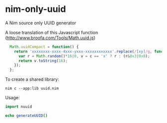 # nim-only-uuid
A Nim source only UUID generator

A loose translation of this Javascript function (http://www.broofa.com/Tools/Math.uuid.js)

```Javascript
  Math.uuidCompact = function() {
    return 'xxxxxxxx-xxxx-4xxx-yxxx-xxxxxxxxxxxx'.replace(/[xy]/g, function(c) {
      var r = Math.random()*16|0, v = c == 'x' ? r : (r&0x3|0x8);
      return v.toString(16);
    });
  };
```

To create a shared library:
```
nim c --app:lib uuid.nim
```

Usage:
```Nim
import nuuid

echo generateUUID()
```


